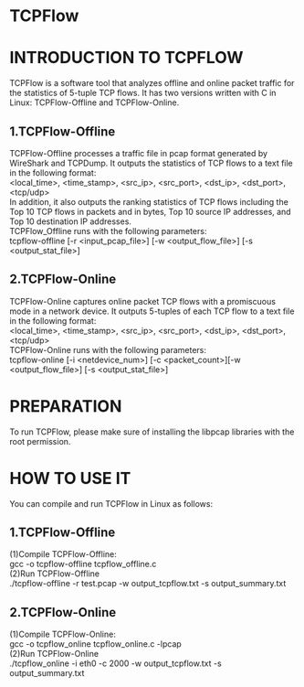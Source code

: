 # TCPFlow
INTRODUCTION TO TCPFLOW
======================
TCPFlow is a software tool that analyzes offline and online packet traffic for the statistics of 5-tuple TCP flows. It has two versions written with C in Linux: TCPFlow-Offline and TCPFlow-Online.<br>

1.TCPFlow-Offline
-------------------
TCPFlow-Offline processes a traffic file in pcap format generated by WireShark and TCPDump. It outputs the statistics of TCP flows to a text file in the following format:<br>
<local_time>, <time_stamp>, <src_ip>, <src_port>, <dst_ip>, <dst_port>, <tcp/udp><br>
In addition, it also outputs the ranking statistics of TCP flows including the Top 10 TCP flows in packets and in bytes, Top 10 source IP addresses, and Top 10 destination IP addresses.<br>
TCPFlow_Offline runs with the following parameters:<br>
tcpflow-offline [-r <input_pcap_file>] [-w <output_flow_file>] [-s <output_stat_file>]<br>

2.TCPFlow-Online
--------------
TCPFlow-Online captures online packet TCP flows with a promiscuous mode in a network device. It outputs 5-tuples of each TCP flow to a text file in the following format:<br>
<local_time>, <time_stamp>, <src_ip>, <src_port>, <dst_ip>, <dst_port>, <tcp/udp><br>
TCPFlow-Online runs with the following parameters:<br>
tcpflow-online [-i <netdevice_num>] [-c <packet_count>][-w <output_flow_file>] [-s <output_stat_file>]<br>

PREPARATION
===========
To run TCPFlow, please make sure of installing the libpcap libraries with the root permission.<br>

HOW TO USE IT
=============
You can compile and run TCPFlow in Linux as follows:<br>

1.TCPFlow-Offline
-------------
(1)Compile TCPFlow-Offline:<br>
gcc -o tcpflow-offline tcpflow_offline.c<br>
(2)Run TCPFlow-Offline<br>
./tcpflow-offline -r test.pcap -w output_tcpflow.txt -s output_summary.txt<br>

2.TCPFlow-Online
---------------
(1)Compile TCPFlow-Online:<br>
gcc -o tcpflow_online tcpflow_online.c -lpcap <br>
(2)Run TCPFlow-Online<br>
./tcpflow_online -i eth0 -c 2000 -w output_tcpflow.txt -s output_summary.txt 
